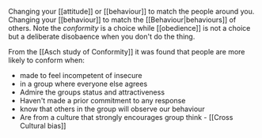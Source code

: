Changing your [[attitude]] or [[behaviour]] to match the people around you. Changing your [[behaviour]] to match the [[Behaviour|behaviours]] of others. Note the *conformity* is a choice while [[obedience]] is not a choice but a deliberate disobaence when you don't do the thing.

From the [[Asch study of Conformity]] it was found that people are more likely to conform when:
* made to feel incompetent of insecure
* in a group where everyone else agrees
* Admire the groups status and attractiveness
* Haven't made a prior commitment to any response
* know that others in the group will observe our behaviour
* Are from a culture that strongly encourages group think  - [[Cross Cultural bias]]